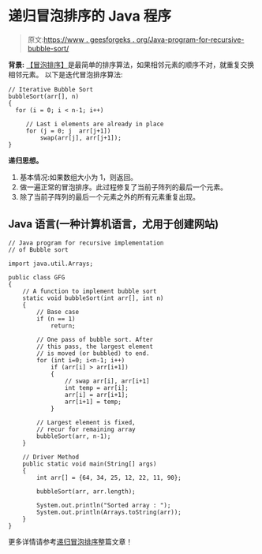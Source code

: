 # 递归冒泡排序的 Java 程序

> 原文:[https://www . geesforgeks . org/Java-program-for-recursive-bubble-sort/](https://www.geeksforgeeks.org/java-program-for-recursive-bubble-sort/)

**背景:**
[【冒泡排序】](https://www.geeksforgeeks.org/bubble-sort/)是最简单的排序算法，如果相邻元素的顺序不对，就重复交换相邻元素。
以下是迭代冒泡排序算法:

```
// Iterative Bubble Sort
bubbleSort(arr[], n)
{
  for (i = 0; i < n-1; i++)      

     // Last i elements are already in place   
     for (j = 0; j  arr[j+1])
         swap(arr[j], arr[j+1]);
} 
```

**递归思想。**

1.  基本情况:如果数组大小为 1，则返回。
2.  做一遍正常的冒泡排序。此过程修复了当前子阵列的最后一个元素。
3.  除了当前子阵列的最后一个元素之外的所有元素重复出现。

## Java 语言(一种计算机语言，尤用于创建网站)

```
// Java program for recursive implementation
// of Bubble sort

import java.util.Arrays;

public class GFG
{
    // A function to implement bubble sort
    static void bubbleSort(int arr[], int n)
    {
        // Base case
        if (n == 1)
            return;

        // One pass of bubble sort. After
        // this pass, the largest element
        // is moved (or bubbled) to end.
        for (int i=0; i<n-1; i++)
            if (arr[i] > arr[i+1])
            {
                // swap arr[i], arr[i+1]
                int temp = arr[i];
                arr[i] = arr[i+1];
                arr[i+1] = temp;
            }

        // Largest element is fixed,
        // recur for remaining array
        bubbleSort(arr, n-1);
    }

    // Driver Method
    public static void main(String[] args)
    {
        int arr[] = {64, 34, 25, 12, 22, 11, 90};

        bubbleSort(arr, arr.length);

        System.out.println("Sorted array : ");
        System.out.println(Arrays.toString(arr));
    }
}
```

更多详情请参考[递归冒泡排序](https://www.geeksforgeeks.org/recursive-bubble-sort/)整篇文章！